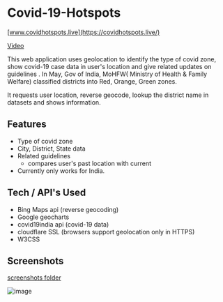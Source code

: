 # Covid-19-Hotspots #

[www.covidhotspots.live](https://covidhotspots.live/)

[Video](https://www.youtube.com/watch?v=SRDPqw_Ob94)

This web application uses geolocation to identify the type of covid zone, show covid-19 case 
data in user's location  and give related updates on guidelines . In May, Gov of India, MoHFW( Ministry of 
Health & Family Welfare) classified districts into Red, Orange, Green zones.

It requests user location, reverse geocode, lookup the district name in datasets and shows information.

## Features ##

   * Type of covid zone
   * City, District, State data
   * Related guidelines
     * compares user's past location with current 
   * Currently only works for India.  


## Tech / API's Used ##
 
 * Bing Maps api (reverse geocoding)
 * Google geocharts
 * covid19india api (covid-19 data)
 * cloudflare SSL (browsers support geolocation only in HTTPS)
 * W3CSS


## Screenshots ##

[screenshots folder](https://drive.google.com/drive/folders/1GefVsWUfzTuROzjGn0y0BkHV7oSg_OI4?usp=sharing)

![image](https://i.imgur.com/uh49csT.jpg)

   
   
   
   
    
 
    


